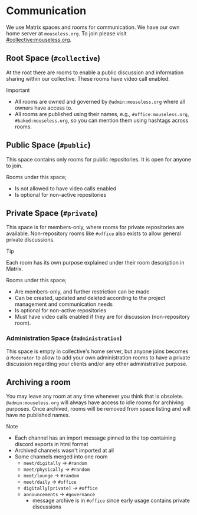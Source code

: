 # Communication

We use Matrix spaces and rooms for communication. We have our own home server at
`mouseless.org`. To join please visit
[#collective:mouseless.org](https://matrix.to/#/#collective:mouseless.org).

## Root Space (`#collective`)

At the root there are rooms to enable a public discussion and information
sharing within our collective. These rooms have video call enabled.

> [!IMPORTANT]
>
> - All rooms are owned and governed by `@admin:mouseless.org` where all owners
>   have access to.
> - All rooms are published using their names, e.g., `#office:mouseless.org`,
>   `#baked:mouseless.org`, so you can mention them using hashtags across rooms.

## Public Space (`#public`)

This space contains only rooms for public repositories. It is open for anyone to
join.

Rooms under this space;

- Is not allowed to have video calls enabled
- Is optional for non-active repositories

## Private Space (`#private`)

This space is for members-only, where rooms for private repositories are
available. Non-repository rooms like `#office` also exists to allow general
private discussions.

> [!TIP]
>
> Each room has its own purpose explained under their room description in
> Matrix.

Rooms under this space;

- Are members-only, and further restriction can be made
- Can be created, updated and deleted according to the project management and
  communication needs
- Is optional for non-active repositories
- Must have video calls enabled if they are for discussion (non-repository
  room).

### Administration Space (`#administration`)

This space is empty in collective's home server, but anyone joins becomes a
`Moderator` to allow to add your own administration rooms to have a private
discussion regarding your clients and/or any other administrative purpose.

## Archiving a room

You may leave any room at any time whenever you think that is obsolete.
`@admin:mouseless.org` will always have access to idle rooms for archiving
purposes. Once archived, rooms will be removed from space listing and will have
no published names.

> [!NOTE]
>
> - Each channel has an import message pinned to the top containing discord
>   exports in html format
> - Archived channels wasn't imported at all
> - Some channels merged into one room
>   - `meet/digitally` -> `#random`
>   - `meet/physically` -> `#random`
>   - `meet/lounge` -> `#random`
>   - `meet/daily` -> `#office`
>   - `digitally[private]` -> `#office`
>   - `announcements` -> `#governance`
>     - message archive is in `#office` since early usage contains private
>       discussions
